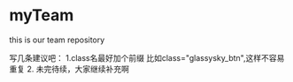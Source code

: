 # myTeam
this is our team repository

写几条建议吧：
1.class名最好加个前缀 比如class="glassysky_btn",这样不容易重复
2.
未完待续，大家继续补充啊
